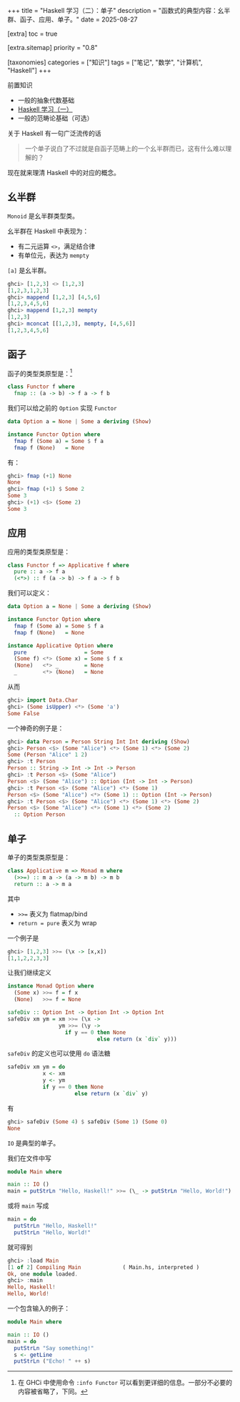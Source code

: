 +++
title = "Haskell 学习（二）：单子"
description = "函数式的典型内容：幺半群、函子、应用、单子。"
date = 2025-08-27

[extra]
toc = true

[extra.sitemap]
priority = "0.8"

[taxonomies]
categories = ["知识"]
tags = ["笔记", "数学", "计算机", "Haskell"]
+++

前置知识
- 一般的抽象代数基础
- [Haskell 学习（一）](/posts/haskell-p1/)
- 一般的范畴论基础（可选）

关于 Haskell 有一句广泛流传的话
> 一个单子说白了不过就是自函子范畴上的一个幺半群而已，这有什么难以理解的？

现在就来理清 Haskell 中的对应的概念。

## 幺半群
`Monoid` 是幺半群类型类。

幺半群在 Haskell 中表现为：
* 有二元运算 `<>`，满足结合律
* 有单位元，表达为 `mempty`

`[a]` 是幺半群。
```hs
ghci> [1,2,3] <> [1,2,3]
[1,2,3,1,2,3]
ghci> mappend [1,2,3] [4,5,6]
[1,2,3,4,5,6]
ghci> mappend [1,2,3] mempty
[1,2,3]
ghci> mconcat [[1,2,3], mempty, [4,5,6]]
[1,2,3,4,5,6]
```

## 函子
函子的类型类原型是：[^omit]
```hs
class Functor f where
  fmap :: (a -> b) -> f a -> f b
```

我们可以给之前的 `Option` 实现 `Functor`
```hs
data Option a = None | Some a deriving (Show)

instance Functor Option where
  fmap f (Some a) = Some $ f a
  fmap f (None)   = None
```

有：
```hs
ghci> fmap (+1) None
None
ghci> fmap (+1) $ Some 2
Some 3
ghci> (+1) <$> (Some 2)
Some 3
```

## 应用
应用的类型类原型是：
```hs
class Functor f => Applicative f where
  pure :: a -> f a
  (<*>) :: f (a -> b) -> f a -> f b
```

我们可以定义：
```hs
data Option a = None | Some a deriving (Show)

instance Functor Option where
  fmap f (Some a) = Some $ f a
  fmap f (None)   = None

instance Applicative Option where
  pure                  = Some
  (Some f) <*> (Some x) = Some $ f x
  (None)   <*> _        = None
  _        <*> (None)   = None
```

从而
```hs
ghci> import Data.Char
ghci> (Some isUpper) <*> (Some 'a')
Some False
```

一个神奇的例子是：
```hs
ghci> data Person = Person String Int Int deriving (Show)
ghci> Person <$> (Some "Alice") <*> (Some 1) <*> (Some 2)
Some (Person "Alice" 1 2)
ghci> :t Person
Person :: String -> Int -> Int -> Person
ghci> :t Person <$> (Some "Alice")
Person <$> (Some "Alice") :: Option (Int -> Int -> Person)
ghci> :t Person <$> (Some "Alice") <*> (Some 1)
Person <$> (Some "Alice") <*> (Some 1) :: Option (Int -> Person)
ghci> :t Person <$> (Some "Alice") <*> (Some 1) <*> (Some 2)
Person <$> (Some "Alice") <*> (Some 1) <*> (Some 2)
  :: Option Person
```

## 单子
单子的类型类原型是：
```hs
class Applicative m => Monad m where
  (>>=) :: m a -> (a -> m b) -> m b
  return :: a -> m a
```

其中
* `>>=` 表义为 flatmap/bind
* `return = pure` 表义为 wrap

一个例子是
```hs
ghci> [1,2,3] >>= (\x -> [x,x])
[1,1,2,2,3,3]
```

让我们继续定义
```hs
instance Monad Option where
  (Some x) >>= f = f x
  (None)   >>= f = None

safeDiv :: Option Int -> Option Int -> Option Int
safeDiv xm ym = xm >>= (\x ->
                ym >>= (\y ->
                  if y == 0 then None
                            else return (x `div` y)))
```

`safeDiv` 的定义也可以使用 `do` 语法糖
```hs
safeDiv xm ym = do
           x <- xm
		   y <- ym
           if y == 0 then None
                     else return (x `div` y)
```

有
```hs
ghci> safeDiv (Some 4) $ safeDiv (Some 1) (Some 0)
None
```

`IO` 是典型的单子。

我们在文件中写
```hs
module Main where

main :: IO ()
main = putStrLn "Hello, Haskell!" >>= (\_ -> putStrLn "Hello, World!")
```

或将 `main` 写成
```hs
main = do
  putStrLn "Hello, Haskell!"
  putStrLn "Hello, World!"
```

就可得到
```hs
ghci> :load Main
[1 of 2] Compiling Main             ( Main.hs, interpreted )
Ok, one module loaded.
ghci> :main
Hello, Haskell!
Hello, World!
```

一个包含输入的例子：
```hs
module Main where

main :: IO ()
main = do
  putStrLn "Say something!"
  s <- getLine
  putStrLn ("Echo! " ++ s)
```

[^omit]: 在 GHCi 中使用命令 `:info Functor` 可以看到更详细的信息。一部分不必要的内容被省略了，下同。
